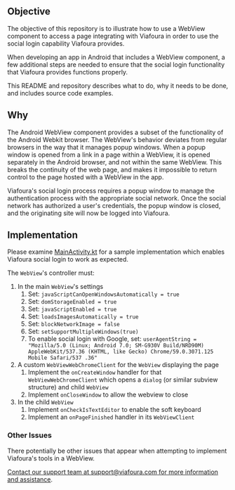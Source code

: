 ## Objective

The objective of this repository is to illustrate how to use a WebView
component to access a page integrating with Viafoura in order to use the social
login capability Viafoura provides.

When developing an app in Android that includes a WebView component, a few
additional steps are needed to ensure that the social login functionality that
Viafoura provides functions properly.

This README and repository describes what to do, why it needs to be done, and
includes source code examples.

## Why

The Android WebView component provides a subset of the functionality of the
Android Webkit browser. The WebView's behavior deviates from regular browsers
in the way that it manages popup windows. When a popup window is opened from a
link in a page within a WebView, it is opened separately in the Android browser,
and not within the same WebView. This breaks the continuity of the web page, and
makes it impossible to return control to the page hosted with a WebView in the
app.

Viafoura's social login process requires a popup window to manage the
authentication process with the appropriate social network. Once the social
network has authorized a user's credentials, the popup window is closed, and the
originating site will now be logged into Viafoura.

## Implementation

Please examine
[MainActivity.kt](app/src/main/java/com/viafoura/webviewexample/MainActivity.kt)
for a sample implementation which enables Viafoura social login to work as
expected.

The `WebView`'s controller must:

1. In the main `WebView`'s settings
   1. Set: `javaScriptCanOpenWindowsAutomatically = true`
   2. Set: `domStorageEnabled = true`
   3. Set: `javaScriptEnabled = true`
   4. Set: `loadsImagesAutomatically = true`
   5. Set: `blockNetworkImage = false`
   6. Set: `setSupportMultipleWindows(true)`
   7. To enable social login with Google, set:
   `userAgentString = "Mozilla/5.0 (Linux; Android 7.0; SM-G930V Build/NRD90M)
   AppleWebKit/537.36 (KHTML, like Gecko) Chrome/59.0.3071.125 Mobile Safari/537
   .36"`
2. A custom `WebViewWebChromeClient` for the `WebView` displaying the page
   1. Implement the `onCreateWindow` handler for that `WebViewWebChromeClient`
   which opens a `dialog` (or similar subview structure) and child `WebView`
   2. Implement `onCloseWindow` to allow the webview to close
3. In the child `WebView`
   1. Implement `onCheckIsTextEditor` to enable the soft keyboard
   2. Implement an `onPageFinished` handler in its `WebViewClient`

### Other Issues

There potentially be other issues that appear when attempting to implement
Viafoura's tools in a WebView.

[Contact our support team at support@viafoura.com for more information and
assistance](mailto:support@viafoura.com).
